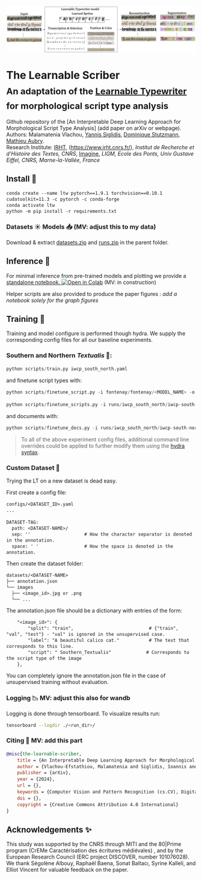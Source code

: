 ![LTW_graph.png](./.media/LTW_graph.png)

# The Learnable Scriber <br><sub>An adaptation of the [Learnable Typewriter](https://github.com/ysig/learnable-typewriter) for morphological script type analysis</sub>
Github repository of the [An Interpretable Deep Learning Approach for Morphological Script Type Analysis] (add paper on arXiv or webpage).  
Authors: Malamatenia Vlachou, [Yannis Siglidis](https://imagine.enpc.fr/~siglidii/), [Dominique Stutzmann](https://cv.hal.science/dominique-stutzmann), [Mathieu Aubry](http://imagine.enpc.fr/~aubrym/).  
Research Institute: [IRHT](), (https://www.irht.cnrs.fr/), _Institut de Recherche et d'Histoire des Textes, CNRS_, [Imagine](https://imagine.enpc.fr/), _LIGM, Ecole des Ponts, Univ Gustave Eiffel, CNRS, Marne-la-Vallée, France_

## Install :rocket:
```shell
conda create --name ltw pytorch==1.9.1 torchvision==0.10.1 cudatoolkit=11.3 -c pytorch -c conda-forge
conda activate ltw
python -m pip install -r requirements.txt
```

### Datasets :sunny: Models :inbox_tray: (MV: adjust this to my data)
Download & extract [datasets.zip](https://www.dropbox.com/scl/fi/cwrfg1hr6uv5t5fvponjq/datasets.zip?rlkey=hhkxm58z32r9kq159xr1jc9xi&st=q1xms5t9&dl=0) and [runs.zip](https://www.dropbox.com/scl/fi/ig09bcl5v0bm8e0h9we1k/runs.zip?rlkey=zfffwvp4w4m1ssqb8w6qqy55u&st=z6izmb9i&dl=0) in the parent folder.

## Inference :peach:
For minimal inference from pre-trained models and plotting we provide a [standalone notebook. ![Open in Colab](https://colab.research.google.com/assets/colab-badge.svg)](https://colab.research.google.com/drive/11_CGvoXvpulKNEDsRN9MdBS35NvNz5l7?usp=sharing) (MV: in construction)

Helper scripts are also provided to produce the paper figures :
 *add a notebook solely for the graph figures*

## Training :blossom:
Training and model configure is performed though hydra.
We supply the corresponding config files for all our baseline experiments.


### Southern and Northern _Textualis_ 📜:
```python
python scripts/train.py iwcp_south_north.yaml
```

and finetune script types with:

```python
python scripts/finetune_script.py -i fontenay/fontenay/<MODEL_NAME> -o fontenay/fontenay-ft/ --max_epochs 150 -k "training.optimizer.lr=0.001"

python scripts/finetune_scripts.py -i runs/iwcp_south_north/iwcp-south-north-0.01-4/2024-02-26_11-32-17/ -o finetune_runs/iwcp_south-north_scripts --max_steps 2500 --script Northern_Textualis Southern_Textualis --mode g_theta --invert_sprites --annotation_file 'datasets/iwcp_south_north/annotation.json' -d datasets/iwcp/ --split train
```

and documents with: 

```python
python scripts/finetune_docs.py -i runs/iwcp_south_north/iwcp-south-north-0.01-4/2024-02-26_11-32-17/ -o finetune_runs/iwcp_south_north_individual/ --mode g_theta --invert_sprites -a datasets/iwcp_south_north/annotation.json -d datasets/iwcp_south_north/ --max_steps 2500 --split all
```

> To all of the above experiment config files, additional command line overrides could be applied to further modify them using the [hydra syntax](https://hydra.cc/docs/advanced/override_grammar/basic/).

### Custom Dataset :floppy_disk:
Trying the LT on a new dataset is dead easy.

First create a config file:

```
configs/<DATASET_ID>.yaml
...

DATASET-TAG:
  path: <DATASET-NAME>/
  sep: ''                    # How the character separator is denoted in the annotation. 
  space: ' '                 # How the space is denoted in the annotation.
```

Then create the dataset folder:

```
datasets/<DATASET-NAME>
├── annotation.json
└── images
  ├── <image_id>.jpg or .png 
  └── ...
```


The annotation.json file should be a dictionary with entries of the form:
```
    "<image_id>": {
        "split": "train",                            # {"train", "val", "test"} - "val" is ignored in the unsupervised case.
        "label": "A beautiful calico cat."           # The text that corresponds to this line.
        "script": " Southern_Textualis"             # Corresponds to the script type of the image
    },
```

You can completely ignore the annotation.json file in the case of unsupervised training without evaluation.

### Logging :chart_with_downwards_trend: MV: adjust this also for wandb 
Logging is done through tensorboard. To visualize results run:

```bash
tensorboard --logdir ./<run_dir>/
```

### Citing :dizzy: MV: add this part 

```bibtex
@misc{the-learnable-scriber,
	title = {An Interpretable Deep Learning Approach for Morphological Script Type Analysis},
	author = {Vlachou-Efstathiou, Malamatenia and Siglidis, Ioannis and Stutzmann, Dominique, and Aubry, Mathieu},
	publisher = {arXiv},
	year = {2024},
	url = {},
	keywords = {Computer Vision and Pattern Recognition (cs.CV), Digital Palaeography, Document Analysis},
	doi = {},
	copyright = {Creative Commons Attribution 4.0 International}
}
```

## Acknowledgements :sparkles:
This study was supported by the CNRS through MITI and the 80|Prime program (CrEMe Caractérisation des écritures médiévales) , and by the European Research Council (ERC project DISCOVER, number 101076028). We thank Ségolène Albouy, Raphaël Baena, Sonat Baltacı, Syrine Kalleli, and Elliot Vincent for valuable feedback on the paper.

